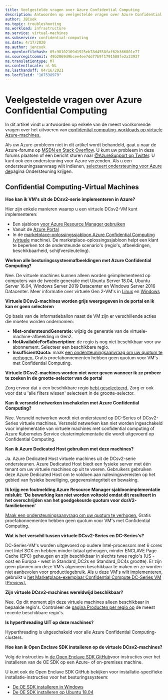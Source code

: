 ```yaml
---
title: Veelgestelde vragen over Azure Confidential Computing
description: Antwoorden op veelgestelde vragen over Azure Confidential Computing.
author: JBCook
ms.topic: troubleshooting
ms.workload: infrastructure
ms.service: virtual-machines
ms.subservice: confidential-computing
ms.date: 4/17/2020
ms.author: jencook
ms.openlocfilehash: 05c98102109d1925eb78d4558faf62b366801e77
ms.sourcegitcommit: 49b2069d9bcee4ee7dd77b9f1791588fe2a23937
ms.translationtype: MT
ms.contentlocale: nl-NL
ms.lasthandoff: 04/16/2021
ms.locfileid: "107538979"
---
```

# <a name="frequently-asked-questions-for-azure-confidential-computing"></a>Veelgestelde vragen over Azure Confidential Computing

In dit artikel vindt u antwoorden op enkele van de meest voorkomende vragen over het uitvoeren van [confidential computing-workloads op virtuele Azure-machines.](overview.md)

Als uw Azure-probleem niet in dit artikel wordt behandeld, gaat u naar de Azure-forums op [MSDN en Stack Overflow](https://azure.microsoft.com/support/forums/). U kunt uw probleem in deze forums plaatsen of een bericht sturen naar [@AzureSupport op Twitter](https://twitter.com/AzureSupport). U kunt ook een ondersteuning voor Azure verzenden. Als u een ondersteuningsaanvraag wilt indienen, [selecteert ondersteuning voor Azure de](https://azure.microsoft.com/support/options/)pagina Ondersteuning krijgen.

## <a name="confidential-computing-virtual-machines"></a>Confidential Computing-Virtual Machines <a id="vm-faq"></a>

**Hoe kan ik VM's uit de DCsv2-serie implementeren in Azure?**

Hier zijn enkele manieren waarop u een virtuele DCsv2-VM kunt implementeren:
   - Een sjabloon [voor Azure Resource Manager gebruiken](../virtual-machines/windows/template-description.md)
   - Vanuit de [Azure Portal](https://portal.azure.com/#create/hub)
   - In de [marketplace-oplossingssjabloon Azure Confidential Computing (virtuele](https://azuremarketplace.microsoft.com/marketplace/apps/microsoft-azure-compute.acc-virtual-machine-v2?tab=overview) machine). De marketplace-oplossingssjabloon helpt een klant te beperken tot de ondersteunde scenario's (regio's, afbeeldingen, beschikbaarheid, schijfversleuteling). 

**Werken alle besturingssysteemafbeeldingen met Azure Confidential Computing?**

Nee. De virtuele machines kunnen alleen worden geïmplementeerd op computers van de tweede generatie met Ubuntu Server 18.04, Ubuntu Server 16.04, Windows Server 2019 Datacenter en Windows Server 2016 Datacenter. Meer informatie over virtuele Gen 2-VM's in [Linux](../virtual-machines/generation-2.md) en [Windows](../virtual-machines/generation-2.md)

**Virtuele DCsv2-machines worden grijs weergegeven in de portal en ik kan er geen selecteren**

Op basis van de informatieballon naast de VM zijn er verschillende acties die moeten worden ondernomen:
   -    **Niet-ondersteundGeneratie:** wijzig de generatie van de virtuele-machine-afbeelding in Gen2.
   -    **NotAvailableForSubscription:** de regio is nog niet beschikbaar voor uw abonnement. Selecteer een beschikbare regio.
   -    **InsufficientQuota:** maak [een ondersteuningsaanvraag om uw quotum te verhogen.](../azure-portal/supportability/per-vm-quota-requests.md) Gratis proefabonnementen hebben geen quotum voor VM's met Confidential Computing. 

**Virtuele DCsv2-machines worden niet weer geven wanneer ik ze probeer te zoeken in de grootte-selector van de portal**

Zorg ervoor dat u een beschikbare regio [hebt geselecteerd.](https://azure.microsoft.com/global-infrastructure/services/?products=virtual-machines) Zorg er ook voor dat u 'alle filters wissen' selecteert in de grootte-selector. 

**Kan ik versneld netwerken inschakelen met Azure Confidential Computing?**

 Nee. Versneld netwerken wordt niet ondersteund op DC-Series of DCsv2-Series virtuele machines. Versneld netwerken kan niet worden ingeschakeld voor implementatie van virtuele machines met confidential computing of Azure Kubernetes Service clusterimplementatie die wordt uitgevoerd op Confidential Computing.

**Kan ik Azure Dedicated Host gebruiken met deze machines?**

Ja. Azure Dedicated Host virtuele machines uit de DCsv2-serie ondersteunen. Azure Dedicated Host biedt een fysieke server met één tenant om uw virtuele machines op uit te voeren. Gebruikers gebruiken deze Azure Dedicated Host om te voldoen aan nalevingsvereisten op het gebied van fysieke beveiliging, gegevensintegriteit en bewaking. 

**Ik krijg een foutmelding Azure Resource Manager sjabloonimplementatie mislukt: 'De bewerking kan niet worden voltooid omdat dit resulteert in het overschrijden van het goedgekeurde quotum voor dcsV2-familiekernen'**

[Maak een ondersteuningsaanvraag om uw quotum te verhogen.](../azure-portal/supportability/per-vm-quota-requests.md) Gratis proefabonnementen hebben geen quotum voor VM's met Confidential Computing. 

**Wat is het verschil tussen virtuele DCsv2-Series en DC-Series's?**

DC-Series-VM's worden uitgevoerd op oudere Intel-processors met 6 cores met Intel SGX en hebben minder totaal geheugen, minder ENCLAVE Page Cache (EPC) geheugen en zijn beschikbaar in slechts twee regio's (US - oost en Europa - west in Standard_DC2s en Standard_DC4s grootte). Er zijn geen plannen om deze VM's algemeen beschikbaar te maken en ze worden niet aanbevolen voor productiegebruik. Als u deze VM's wilt implementeren, gebruikt u [het Marketplace-exemplaar Confidential Compute DC-Series VM [Preview].](https://azuremarketplace.microsoft.com/marketplace/apps/microsoft-azure-compute.confidentialcompute?tab=Overview)

**Zijn virtuele DCsv2-machines wereldwijd beschikbaar?**

Nee. Op dit moment zijn deze virtuele machines alleen beschikbaar in bepaalde regio's. Controleer de [pagina Producten per regio op](https://azure.microsoft.com/global-infrastructure/services/?products=virtual-machines) de meest recente beschikbare regio's. 

**Is hyperthreading UIT op deze machines?**

Hyperthreading is uitgeschakeld voor alle Azure Confidential Computing-clusters.

**Hoe kan ik Open Enclave SDK installeren op de virtuele DCsv2-machines?**
   
Volg de instructies in [de Open Enclave SDK GitHub](https://github.com/openenclave/openenclave)voor instructies over het installeren van de OE SDK op een Azure- of on-premises machine.
     
U kunt ook de Open Enclave SDK GitHub bekijken voor installatie-specifieke installatie-instructies voor het besturingssysteem:
   - [De OE SDK installeren in Windows](https://github.com/openenclave/openenclave/blob/master/docs/GettingStartedDocs/install_oe_sdk-Windows.md)
   - [De OE SDK installeren op Ubuntu 18.04](https://github.com/openenclave/openenclave/blob/master/docs/GettingStartedDocs/install_oe_sdk-Ubuntu_18.04.md)